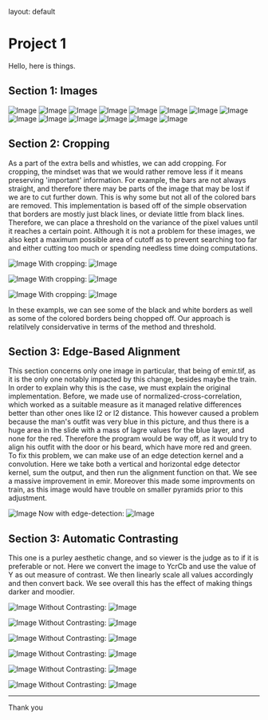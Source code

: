 layout: default

# Project 1

Hello, here is things.

## Section 1: Images

![Image](./media/outputs/emir_output.jpg)
![Image](./media/outputs/cathedral_output.jpg)
![Image](./media/outputs/church_output.jpg)
![Image](./media/outputs/icon_output.jpg)
![Image](./media/outputs/harvesters_output.jpg)
![Image](./media/outputs/lady_output.jpg)
![Image](./media/outputs/melons_output.jpg)
![Image](./media/outputs/monastery_output.jpg)
![Image](./media/outputs/onion_church_output.jpg)
![Image](./media/outputs/sculpture_output.jpg)
![Image](./media/outputs/self_portrait_output.jpg)
![Image](./media/outputs/three_generations_output.jpg)
![Image](./media/outputs/tobolsk_output.jpg)
![Image](./media/outputs/train_output.jpg)


## Section 2: Cropping

As a part of the extra bells and whistles, we can add cropping. For cropping, the mindset was that we would rather remove less if it means preserving 'important' information. For example, the bars are not always straight, and therefore there may be parts of the image that may be lost if we are to cut further down. This is why some but not all of the colored bars are removed. This implementation is based off of the simple observation that borders are mostly just black lines, or deviate little from black lines. Therefore, we can place a threshold on the variance of the pixel values until it reaches a certain point. Although it is not a problem for these images, we also kept a maximum possible area of cutoff as to prevent searching too far and either cutting too much or spending needless time doing computations.


![Image](./media/crops/cathedral_output.jpg)
With cropping:
![Image](./media/with_crops/cathedral_output.jpg)

![Image](./media/crops/church_output.jpg)
With cropping:
![Image](./media/with_crops/church_output.jpg)

![Image](./media/crops/self_portrait_output.jpg)
With cropping:
![Image](./media/with_crops/self_portrait_output.jpg)

In these exampls, we can see some of the black and white borders as well as some of the colored borders being chopped off. Our approach is relatilvely considervative in terms of the method and threshold.

## Section 3: Edge-Based Alignment

This section concerns only one image in particular, that being of emir.tif, as it is the only one notably impacted by this change, besides maybe the train. In order to explain why this is the case, we must explain the original implementation. Before, we made use of normalized-cross-correlation, which worked as a suitable measure as it managed relative differences better than other ones like l2 or l2 distance. This however caused a problem because the man's outfit was very blue in this picture, and thus there is a huge area in the slide with a mass of lagre values for the blue layer, and none for the red. Therefore the program would be way off, as it would try to align his outfit with the door or his beard, which have more red and green. To fix this problem, we can make use of an edge detection kernel and a convolution. Here we take both a vertical and horizontal edge detector kernel, sum the output, and then run the alignment function on that. We see a massive improvement in emir. Moreover this made some improvments on train, as this image would have trouble on smaller pyramids prior to this adjustment.

![Image](./media/without_edge/emir_output.jpg)
Now with edge-detection:
![Image](./media/with_edge/emir_output.jpg)


## Section 3: Automatic Contrasting

This one is a purley aesthetic change, and so viewer is the judge as to if it is preferable or not. Here we convert the image to YcrCb and use the value of Y as out measure of contrast. We then linearly scale all values accordingly and then convert back. We see overall this has the effect of making things darker and moodier.

![Image](./media/with_lum/melons_output.jpg)
Without Contrasting:
![Image](./media/with_edge/melons_output.jpg)

![Image](./media/with_lum/emir_output.jpg)
Without Contrasting:
![Image](./media/with_edge/emir_output.jpg)

![Image](./media/with_lum/harvesters_output.jpg)
Without Contrasting:
![Image](./media/with_edge/harvesters_output.jpg)

![Image](./media/with_lum/icon_output.jpg)
Without Contrasting:
![Image](./media/with_edge/icon_output.jpg)

![Image](./media/with_lum/lady_output.jpg)
Without Contrasting:
![Image](./media/with_edge/lady_output.jpg)

![Image](./media/with_lum/train_output.jpg)
Without Contrasting:
![Image](./media/with_edge/train_output.jpg)

---

Thank you
